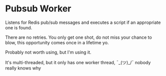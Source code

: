 Pubsub Worker
=============

Listens for Redis pub/sub messages and executes a script if an appropriate one
is found.

There are no retries. You only get one shot, do not miss your chance to blow, this
opportunity comes once in a lifetime yo.

Probably not worth using, but I'm using it.

It's multi-threaded, but it only has one worker thread, ¯\_(ツ)_/¯ nobody really knows why
